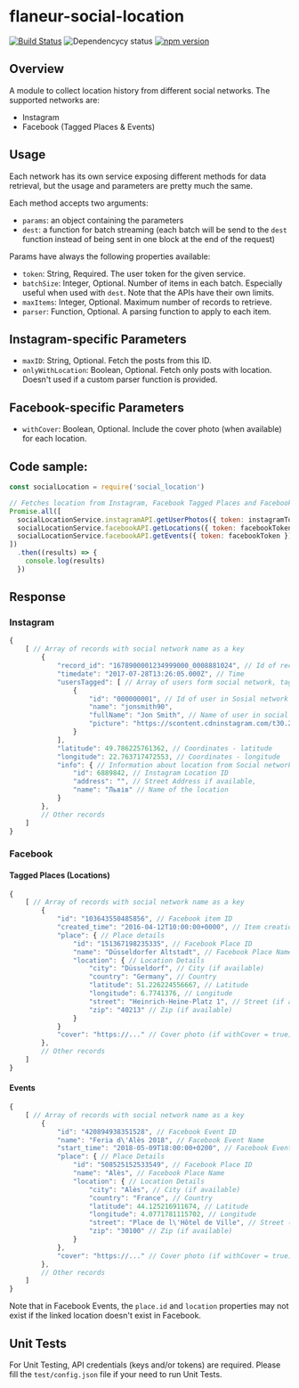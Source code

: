 # flaneur-social-location

[![Build Status](https://travis-ci.org/FlaneurApp/flaneur-social-location.svg?style=flat-square)](https://travis-ci.org/FlaneurApp/flaneur-social-location)
![Dependencycy status](https://img.shields.io/david/FlaneurApp/flaneur-social-location.svg?style=flat-square)
[![npm version](https://img.shields.io/npm/v/flaneur-social-location.svg?style=flat-square)](https://www.npmjs.com/package/flaneur-social-location)

## Overview

A module to collect location history from different social networks.
The supported networks are:

* Instagram
* Facebook (Tagged Places & Events)

## Usage

Each network has its own service exposing different methods for data retrieval,
but the usage and parameters are pretty much the same.

Each method accepts two arguments:

* `params`: an object containing the parameters
* `dest`: a function for batch streaming (each batch will be send to the `dest` function instead of being sent in one block at the end of the request)

Params have always the following properties available:

* `token`: String, Required. The user token for the given service.
* `batchSize`: Integer, Optional. Number of items in each batch. Especially useful when used with `dest`. Note that the APIs have their own limits.
* `maxItems`: Integer, Optional. Maximum number of records to retrieve.
* `parser`: Function, Optional. A parsing function to apply to each item.

## Instagram-specific Parameters

* `maxID`: String, Optional. Fetch the posts from this ID.
* `onlyWithLocation`: Boolean, Optional. Fetch only posts with location. Doesn't used if a custom parser function is provided.

## Facebook-specific Parameters

* `withCover`: Boolean, Optional. Include the cover photo (when available) for each location.

## Code sample:

```js
const socialLocation = require('social_location')

// Fetches location from Instagram, Facebook Tagged Places and Facebook Events
Promise.all([
  socialLocationService.instagramAPI.getUserPhotos({ token: instagramToken }),
  socialLocationService.facebookAPI.getLocations({ token: facebookToken }),
  socialLocationService.facebookAPI.getEvents({ token: facebookToken })
])
  .then((results) => {
    console.log(results)
  })
```

## Response

### Instagram

```js
{
    [ // Array of records with social network name as a key
        {
            "record_id": "1678900001234999000_0008881024", // Id of record if social network
            "timedate": "2017-07-28T13:26:05.000Z", // Time
            "usersTagged": [ // Array of users form social network, tagged on the record
                {
                    "id": "000000001", // Id of user in Sosial network
                    "name": "jonsmith90",
                    "fullName": "Jon Smith", // Name of user in social network
                    "picture": "https://scontent.cdninstagram.com/t30.2885-19/s150x150/16465407_134027990443410_7777777728803741696_a.jpg"
                }
            ],
            "latitude": 49.786225761362, // Coordinates - latitude
            "longitude": 22.763717472553, // Coordinates - longitude
            "info": { // Information about location from Social network
                "id": 6889842, // Instagram Location ID
                "address": "", // Street Address if available,
                "name": "Львів" // Name of the location
            }
        },
        // Other records
    ]
}
```

### Facebook

#### Tagged Places (Locations)

```js
{
    [ // Array of records with social network name as a key
        {
            "id": "103643550485856", // Facebook item ID
            "created_time": "2016-04-12T10:00:00+0000", // Item creation time
            "place": { // Place details
                "id": "151367198235335", // Facebook Place ID
                "name": "Düsseldorfer Altstadt", // Facebook Place Name
                "location": { // Location Details
                    "city": "Düsseldorf", // City (if available)
                    "country": "Germany", // Country
                    "latitude": 51.226224556667, // Latitude
                    "longitude": 6.7741376, // Longitude
                    "street": "Heinrich-Heine-Platz 1", // Street (if available)
                    "zip": "40213" // Zip (if available)
                }
            }
            "cover": "https://..." // Cover photo (if withCover = true)
        },
        // Other records
    ]
}
```

#### Events

```js
{
    [ // Array of records with social network name as a key
        {
            "id": "420894938351528", // Facebook Event ID
            "name": "Feria d\'Alès 2018", // Facebook Event Name
            "start_time": "2018-05-09T18:00:00+0200", // Facebook Event Start Time
            "place": { // Place Details
                "id": "508525152533549", // Facebook Place ID
                "name": "Alès", // Facebook Place Name
                "location": { // Location Details
                    "city": "Alès", // City (if available)
                    "country": "France", // Country
                    "latitude": 44.125216911674, // Latitude
                    "longitude": 4.0771781115702, // Longitude
                    "street": "Place de l\'Hôtel de Ville", // Street (if available)
                    "zip": "30100" // Zip (if available)
                }
            },
            "cover": "https://..." // Cover photo (if withCover = true)
        },
        // Other records
    ]
}
```

Note that in Facebook Events, the `place.id` and `location` properties may not exist if the linked location doesn't exist in Facebook.

## Unit Tests

For Unit Testing, API credentials (keys and/or tokens) are required.
Please fill the `test/config.json` file if your need to run Unit Tests.
